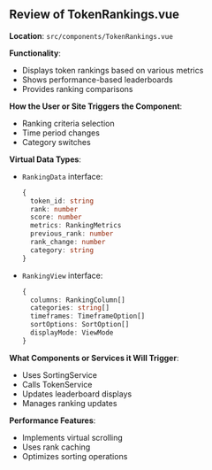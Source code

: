 ## Review of TokenRankings.vue

**Location**: `src/components/TokenRankings.vue`

**Functionality**:
- Displays token rankings based on various metrics
- Shows performance-based leaderboards
- Provides ranking comparisons

**How the User or Site Triggers the Component**:
- Ranking criteria selection
- Time period changes
- Category switches

**Virtual Data Types**:
- `RankingData` interface:
  ```typescript
  {
    token_id: string
    rank: number
    score: number
    metrics: RankingMetrics
    previous_rank: number
    rank_change: number
    category: string
  }
  ```
- `RankingView` interface:
  ```typescript
  {
    columns: RankingColumn[]
    categories: string[]
    timeframes: TimeframeOption[]
    sortOptions: SortOption[]
    displayMode: ViewMode
  }
  ```

**What Components or Services it Will Trigger**:
- Uses SortingService
- Calls TokenService
- Updates leaderboard displays
- Manages ranking updates

**Performance Features**:
- Implements virtual scrolling
- Uses rank caching
- Optimizes sorting operations
